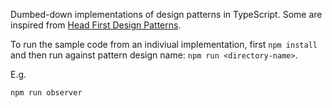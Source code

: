 Dumbed-down implementations of design patterns in TypeScript. Some are inspired from [Head First Design Patterns](http://shop.oreilly.com/product/9780596007126.do).

To run the sample code from an indiviual implementation, first `npm install` and then run against pattern design name: `npm run <directory-name>`. 

E.g.
```bash
npm run observer
```
